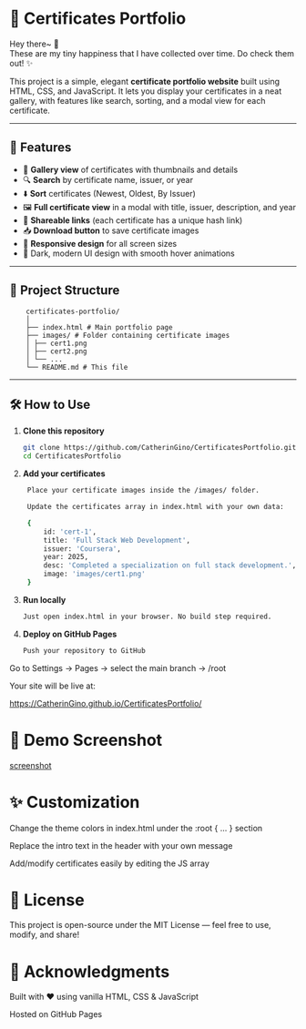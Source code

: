 # 📜 Certificates Portfolio  

Hey there~ 👋  
These are my tiny happiness that I have collected over time. Do check them out! ✨  

This project is a simple, elegant **certificate portfolio website** built using HTML, CSS, and JavaScript. It lets you display your certificates in a neat gallery, with features like search, sorting, and a modal view for each certificate.  

---

## 🚀 Features
- 🎴 **Gallery view** of certificates with thumbnails and details  
- 🔍 **Search** by certificate name, issuer, or year  
- ⬇️ **Sort** certificates (Newest, Oldest, By Issuer)  
- 🖼️ **Full certificate view** in a modal with title, issuer, description, and year  
- 🔗 **Shareable links** (each certificate has a unique hash link)  
- 📥 **Download button** to save certificate images  
- 📱 **Responsive design** for all screen sizes  
- 🌌 Dark, modern UI design with smooth hover animations  

---

## 📂 Project Structure

        certificates-portfolio/
        │
        ├── index.html # Main portfolio page
        ├── images/ # Folder containing certificate images
        │ ├── cert1.png
        │ ├── cert2.png
        │ └── ...
        └── README.md # This file


---

## 🛠️ How to Use
1. **Clone this repository**  
   ```bash
   git clone https://github.com/CatherinGino/CertificatesPortfolio.git
   cd CertificatesPortfolio

2. **Add your certificates**
   ```bash
    Place your certificate images inside the /images/ folder.

    Update the certificates array in index.html with your own data:

    {
        id: 'cert-1',
        title: 'Full Stack Web Development',
        issuer: 'Coursera',
        year: 2025,
        desc: 'Completed a specialization on full stack development.',
        image: 'images/cert1.png'
    }

3. **Run locally**
    ```bash
    Just open index.html in your browser. No build step required.

4. **Deploy on GitHub Pages**
    ```bash
    Push your repository to GitHub

Go to Settings → Pages → select the main branch → /root

Your site will be live at:

https://CatherinGino.github.io/CertificatesPortfolio/

# 📸 Demo Screenshot

[screenshot](images/screenshot.png)

# ✨ Customization
Change the theme colors in index.html under the :root { ... } section

Replace the intro text in the header with your own message

Add/modify certificates easily by editing the JS array

# 📜 License
This project is open-source under the MIT License — feel free to use, modify, and share!

# 💌 Acknowledgments
Built with ❤️ using vanilla HTML, CSS & JavaScript

Hosted on GitHub Pages